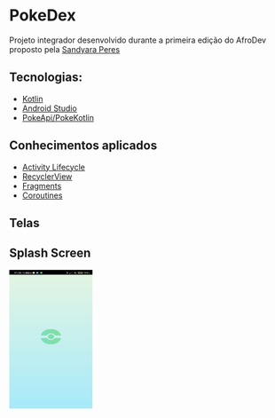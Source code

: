 # PokeDex
Projeto integrador desenvolvido durante a primeira edição do AfroDev proposto pela [Sandyara Peres](https://github.com/SandyaraPeres)

## Tecnologias:

- [Kotlin](https://kotlinlang.org/)
- [Android Studio](https://developer.android.com/studio?gclid=CjwKCAiAnIT9BRAmEiwANaoE1cY5mFEvwH8XLSrBrTUetEslndCqZCKuJVq5ubCY7w3Q-V5ipcBRHhoCs9gQAvD_BwE&gclsrc=aw.ds)
- [PokeApi/PokeKotlin](https://pokeapi.co/docs/v2)

## Conhecimentos aplicados
- [Activity Lifecycle](https://developer.android.com/guide/components/activities/activity-lifecycle?hl=pt-br)
- [RecyclerView](https://developer.android.com/guide/topics/ui/layout/recyclerview?hl=pt-br)
- [Fragments](https://developer.android.com/guide/components/fragments?hl=pt-br)
- [Coroutines](https://developer.android.com/kotlin/coroutines)

## Telas

## Splash Screen
<img alt='Splash Screen' src='.github/Screenshots/Splash.jpg' width="150px" height="250px" />

